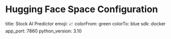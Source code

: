 # Hugging Face Space Configuration

title: Stock AI Predictor
emoji: 📈
colorFrom: green
colorTo: blue
sdk: docker
app_port: 7860
python_version: 3.10
